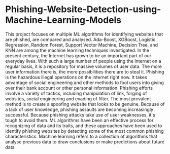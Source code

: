 # Phishing-Website-Detection-using-Machine-Learning-Models
This project focuses on multiple ML algorithms for identifying websites that are phished, are compared and analysed. Ada-Boost, XGBoost, Logistic Regression, Random Forest, Support Vector Machine, Decision Tree, and KNN are among the machine learning techniques investigated. 
In the present century, the Internet has grown to be an important part of our everyday lives. With such a large number of people using the Internet on a regular basis, it is a repository for massive volumes of user data. The more user information there is, the more possibilities there are to steal it. Phishing is the hazardous illegal operations on the internet right now. It takes advantage of social engineering and other methods to fool users into giving over their bank account or other personal information. Phishing efforts involve a variety of tactics, including manipulation of link, forging of websites, social engineering and evading of filter. The most prevalent method is to create a spoofing website that looks to be genuine. Because of a lack of user knowledge, phishing assaults are becoming increasingly successful. Because phishing attacks take use of user weaknesses, it's tough to avoid them.
ML algorithms have been an effective process for recognizing of data and its traits, and these approaches have been used to identify phishing websites by detecting some of the most common phishing characteristics. Machine learning refers to a collection of algorithms that analyse previous data to draw conclusions or make predictions about future data
